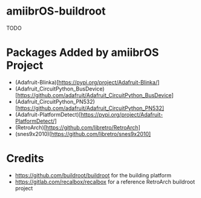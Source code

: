 # amiibrOS-buildroot
TODO

# Packages Added by amiibrOS Project
* (Adafruit-Blinka)[https://pypi.org/project/Adafruit-Blinka/]
* (Adafruit_CircuitPython_BusDevice)[https://github.com/adafruit/Adafruit_CircuitPython_BusDevice]
* (Adafruit_CircuitPython_PN532)[https://github.com/adafruit/Adafruit_CircuitPython_PN532]
* (Adafruit-PlatformDetect)[https://pypi.org/project/Adafruit-PlatformDetect/]
* (RetroArch)[https://github.com/libretro/RetroArch]
* (snes9x2010)[https://github.com/libretro/snes9x2010]

# Credits
* https://github.com/buildroot/buildroot for the building platform
* https://gitlab.com/recalbox/recalbox for a reference RetroArch buildroot
  project
